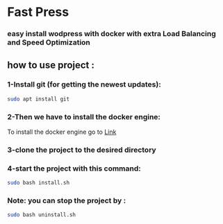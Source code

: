 # Fast Press

### easy install wodpress with docker with extra Load Balancing and Speed Optimization

## how to use project :

### 1-Install git (for getting the newest updates):
```sh
sudo apt install git
```

### 2-Then we have to install the docker engine:
To install the docker engine go to [Link](https://docs.docker.com/engine/install/)

### 3-clone the project to the desired directory

### 4-start the project with this command:
```sh
sudo bash install.sh
```

### Note: you can stop the project by :
```sh
sudo bash uninstall.sh
```
